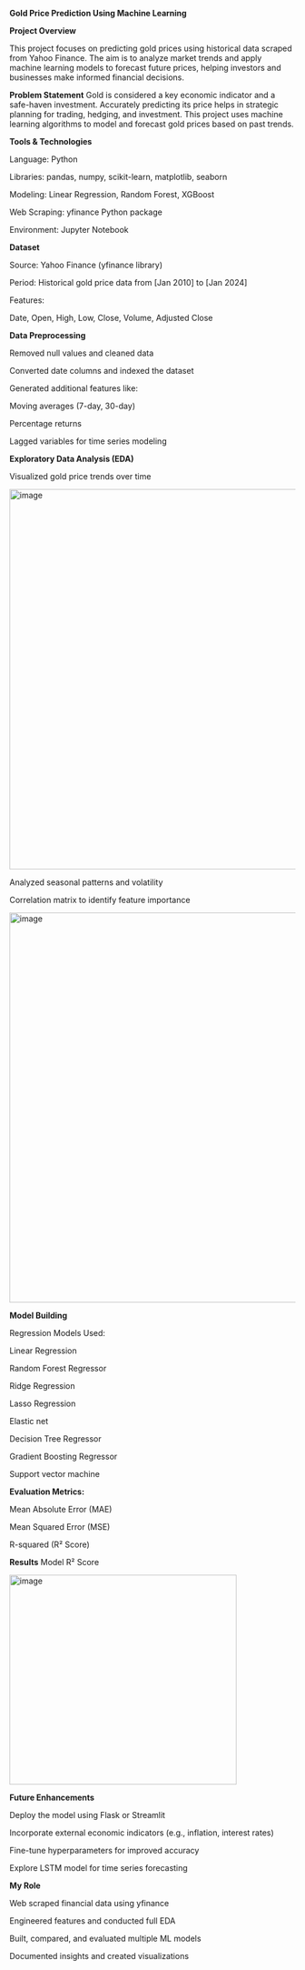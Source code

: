  **Gold Price Prediction Using Machine Learning**

 **Project Overview**

This project focuses on predicting gold prices using historical data scraped from Yahoo Finance. The aim is to analyze market trends and apply machine learning models to forecast future prices, helping investors and businesses make informed financial decisions.

**Problem Statement**
Gold is considered a key economic indicator and a safe-haven investment. Accurately predicting its price helps in strategic planning for trading, hedging, and investment. This project uses machine learning algorithms to model and forecast gold prices based on past trends.

**Tools & Technologies**

Language: Python

Libraries: pandas, numpy, scikit-learn, matplotlib, seaborn

Modeling: Linear Regression, Random Forest, XGBoost

Web Scraping: yfinance Python package

Environment: Jupyter Notebook

**Dataset**

Source: Yahoo Finance (yfinance library)

Period: Historical gold price data from [Jan 2010] to [Jan 2024]

Features:

Date, Open, High, Low, Close, Volume, Adjusted Close

**Data Preprocessing**

Removed null values and cleaned data

Converted date columns and indexed the dataset

Generated additional features like:

Moving averages (7-day, 30-day)

Percentage returns

Lagged variables for time series modeling

**Exploratory Data Analysis (EDA)**

Visualized gold price trends over time

<img width="1783" height="669" alt="image" src="https://github.com/user-attachments/assets/06399b8c-e2ab-4c00-bc77-2644144c8773" />

Analyzed seasonal patterns and volatility

Correlation matrix to identify feature importance

<img width="812" height="686" alt="image" src="https://github.com/user-attachments/assets/09b1234b-2e9b-4678-ac9b-40826364824a" />


**Model Building**

Regression Models Used:

Linear Regression

Random Forest Regressor

 Ridge Regression
 
 Lasso Regression
 
 Elastic net
 
 Decision Tree Regressor
 
 Gradient Boosting Regressor
 
 Support vector machine 


**Evaluation Metrics:**

Mean Absolute Error (MAE)

Mean Squared Error (MSE)

R-squared (R² Score)


**Results**
Model	R² Score	

<img width="400" height="369" alt="image" src="https://github.com/user-attachments/assets/eba05c16-7f21-4f58-a834-2f1cb30e708d" />


**Future Enhancements**

Deploy the model using Flask or Streamlit

Incorporate external economic indicators (e.g., inflation, interest rates)

Fine-tune hyperparameters for improved accuracy

Explore LSTM model for time series forecasting


**My Role**

Web scraped financial data using yfinance

Engineered features and conducted full EDA

Built, compared, and evaluated multiple ML models

Documented insights and created visualizations
